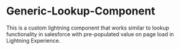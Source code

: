 # Generic-Lookup-Component
This is a custom lightning component that works similar to lookup functionality in salesforce with pre-populated value on page load in Lightning Experience.
